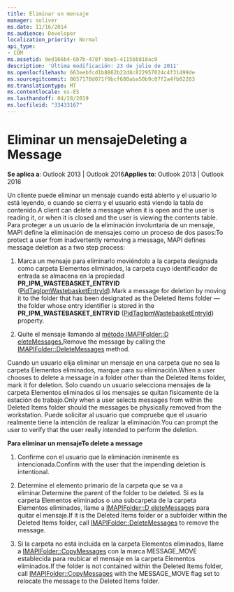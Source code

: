 ```yaml
---
title: Eliminar un mensaje
manager: soliver
ms.date: 11/16/2014
ms.audience: Developer
localization_priority: Normal
api_type:
- COM
ms.assetid: 9ed166b4-6b7b-478f-bbe5-4115bb818ac0
description: 'Última modificación: 23 de julio de 2011'
ms.openlocfilehash: 663eebfcd1b8862b22d8c822957024c4f31499de
ms.sourcegitcommit: 8657170d071f9bcf680aba50b9c07f2a4fb82283
ms.translationtype: MT
ms.contentlocale: es-ES
ms.lasthandoff: 04/28/2019
ms.locfileid: "33433167"
---
```

# <a name="deleting-a-message"></a><span data-ttu-id="b26b6-103">Eliminar un mensaje</span><span class="sxs-lookup"><span data-stu-id="b26b6-103">Deleting a Message</span></span>

  
  
<span data-ttu-id="b26b6-104">**Se aplica a**: Outlook 2013 | Outlook 2016</span><span class="sxs-lookup"><span data-stu-id="b26b6-104">**Applies to**: Outlook 2013 | Outlook 2016</span></span> 
  
<span data-ttu-id="b26b6-105">Un cliente puede eliminar un mensaje cuando está abierto y el usuario lo está leyendo, o cuando se cierra y el usuario está viendo la tabla de contenido.</span><span class="sxs-lookup"><span data-stu-id="b26b6-105">A client can delete a message when it is open and the user is reading it, or when it is closed and the user is viewing the contents table.</span></span> <span data-ttu-id="b26b6-106">Para proteger a un usuario de la eliminación involuntaria de un mensaje, MAPI define la eliminación de mensajes como un proceso de dos pasos:</span><span class="sxs-lookup"><span data-stu-id="b26b6-106">To protect a user from inadvertently removing a message, MAPI defines message deletion as a two step process:</span></span>
  
1. <span data-ttu-id="b26b6-107">Marca un mensaje para eliminarlo moviéndolo a la carpeta designada como carpeta Elementos eliminados, la carpeta cuyo identificador de entrada se almacena en la propiedad **PR_IPM_WASTEBASKET_ENTRYID** ([PidTagIpmWastebasketEntryId](pidtagipmwastebasketentryid-canonical-property.md)).</span><span class="sxs-lookup"><span data-stu-id="b26b6-107">Mark a message for deletion by moving it to the folder that has been designated as the Deleted Items folder — the folder whose entry identifier is stored in the **PR_IPM_WASTEBASKET_ENTRYID** ([PidTagIpmWastebasketEntryId](pidtagipmwastebasketentryid-canonical-property.md)) property.</span></span> 
    
2. <span data-ttu-id="b26b6-108">Quite el mensaje llamando al [método IMAPIFolder::D eleteMessages.](imapifolder-deletemessages.md)</span><span class="sxs-lookup"><span data-stu-id="b26b6-108">Remove the message by calling the [IMAPIFolder::DeleteMessages](imapifolder-deletemessages.md) method.</span></span> 
    
<span data-ttu-id="b26b6-109">Cuando un usuario elija eliminar un mensaje en una carpeta que no sea la carpeta Elementos eliminados, marque para su eliminación.</span><span class="sxs-lookup"><span data-stu-id="b26b6-109">When a user chooses to delete a message in a folder other than the Deleted Items folder, mark it for deletion.</span></span> <span data-ttu-id="b26b6-110">Solo cuando un usuario selecciona mensajes de la carpeta Elementos eliminados si los mensajes se quitan físicamente de la estación de trabajo.</span><span class="sxs-lookup"><span data-stu-id="b26b6-110">Only when a user selects messages from within the Deleted Items folder should the messages be physically removed from the workstation.</span></span> <span data-ttu-id="b26b6-111">Puede solicitar al usuario que compruebe que el usuario realmente tiene la intención de realizar la eliminación.</span><span class="sxs-lookup"><span data-stu-id="b26b6-111">You can prompt the user to verify that the user really intended to perform the deletion.</span></span>
  
 <span data-ttu-id="b26b6-112">**Para eliminar un mensaje**</span><span class="sxs-lookup"><span data-stu-id="b26b6-112">**To delete a message**</span></span>
  
1. <span data-ttu-id="b26b6-113">Confirme con el usuario que la eliminación inminente es intencionada.</span><span class="sxs-lookup"><span data-stu-id="b26b6-113">Confirm with the user that the impending deletion is intentional.</span></span>
    
2. <span data-ttu-id="b26b6-114">Determine el elemento primario de la carpeta que se va a eliminar.</span><span class="sxs-lookup"><span data-stu-id="b26b6-114">Determine the parent of the folder to be deleted.</span></span> <span data-ttu-id="b26b6-115">Si es la carpeta Elementos eliminados o una subcarpeta de la carpeta Elementos eliminados, llame a [IMAPIFolder::D eleteMessages](imapifolder-deletemessages.md) para quitar el mensaje.</span><span class="sxs-lookup"><span data-stu-id="b26b6-115">If it is the Deleted Items folder or a subfolder within the Deleted Items folder, call [IMAPIFolder::DeleteMessages](imapifolder-deletemessages.md) to remove the message.</span></span> 
    
3. <span data-ttu-id="b26b6-116">Si la carpeta no está incluida en la carpeta Elementos eliminados, llame a [IMAPIFolder::CopyMessages](imapifolder-copymessages.md) con la marca MESSAGE_MOVE establecida para reubicar el mensaje en la carpeta Elementos eliminados.</span><span class="sxs-lookup"><span data-stu-id="b26b6-116">If the folder is not contained within the Deleted Items folder, call [IMAPIFolder::CopyMessages](imapifolder-copymessages.md) with the MESSAGE_MOVE flag set to relocate the message to the Deleted Items folder.</span></span> 
    

